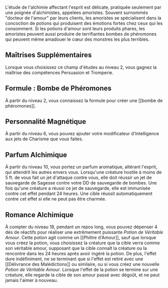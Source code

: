 L'étude de l'alchimie affectant l'esprit est délicate, pratiquée seulement par une poignée d'alchimistes, appelées amoristes. Souvent surnommés "docteur de l'amour" par leurs clients, les amoristes se spécialisent dans la concoction de potions qui produisent des émotions fortes chez ceux qui les consomment. Si les potions d'amour sont leurs produits phares, les amoristes peuvent aussi produire de terrifiantes bombes de phéromones qui peuvent même amadouer le cœur des monstres les plus terribles.

## Maîtrises Supplémentaires
Lorsque vous choisissez ce champ d'études au niveau 2, vous gagnez la maîtrise des compétences Persuasion et Tromperie.

## Formule : Bombe de Phéromones
À partir du niveau 2, vous connaissez la formule pour créer une [[bombe de phéromones]].

## Personnalité Magnétique
À partir du niveau 6, vous pouvez ajouter votre modificateur d'Intelligence aux jets de Charisme que vous faites.

## Parfum Alchimique
À partir du niveau 10, vous portez un parfum aromatique, altérant l'esprit, qui attendrit les autres envers vous. Lorsqu'une créature hostile à moins de 5 ft. de vous fait un jet d'attaque contre vous, elle doit réussir un jet de sauvegarde de Sagesse contre votre DD de sauvegarde de bombes. Une fois qu'une créature a réussi ce jet de sauvegarde, elle est immunisée contre cet effet pendant 24 heures. Une cible réussit automatiquement contre cet effet si elle ne peut pas être charmée.

## Romance Alchimique
À compter du niveau 18, pendant un repos long, vous pouvez dépenser 4 dés de réactifs pour réaliser une extrêmement puissante *Potion de Véritable Amour*. Cette potion agit comme un [[Philtre d'Amour]], sauf que lorsque vous créez la potion, vous choisissez la créature que la cible verra comme son véritable amour, supposant que la cible connaît la créature ou la rencontre dans les 24 heures après avoir ingéré la potion. De plus, l'effet dure indéfiniment, ne se terminant que si l'effet est retiré avec une [[Délivrance des Malédictions]] ou similaire, ou si vous créez une nouvelle *Potion de Véritable Amour*. Lorsque l'effet de la potion se termine sur une créature, elle regarde la cible de son amour passé avec dégoût, et ne peut jamais l'aimer à nouveau. 